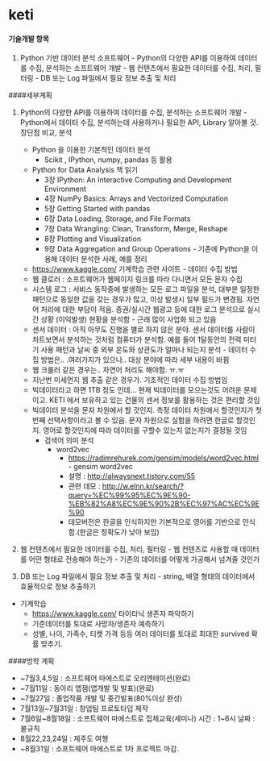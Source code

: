 # keti

#### 기술개발 항목
  1. Python 기반 데이터 분석 소프트웨어
    - Python의 다양한 API를 이용하여 데이터를 수집, 분석하는 소프트웨어 개발
    - 웹 컨텐츠에서 필요한 데이터를 수집, 처리, 필터링
    - DB 또는 Log 파일에서 필요 정보 추출 및 처리
 
####세부계획
  1. Python의 다양한 API를 이용하여 데이터를 수집, 분석하는 소프트웨어 개발
    - Python에서 데이터 수집, 분석하는데 사용하거나 필요한 API, Library 알아볼 것. 장단점 비교, 분석
      - Python 을 이용한 기본적인 데이터 분석 
        - Scikit , IPython, numpy, pandas 등 활용
      - Python for Data Analysis 책 읽기
        - 3장 IPython: An Interactive Computing and Development Environment
        - 4장 NumPy Basics: Arrays and Vectorized Computation
        - 5장 Getting Started with pandas
        - 6장 Data Loading, Storage, and File Formats
        - 7장 Data Wrangling: Clean, Transform, Merge, Reshape
        - 8장 Plotting and Visualization
        - 9장 Data Aggregation and Group Operations
    - 기존에 Python을 이용해 데이터 분석한 사례, 예를 정리
      - https://www.kaggle.com/ 기계학습 관련 사이트
    - 데이터 수집 방법
      - 웹 클로러 : 소프트웨어가 웹페이지 링크를 따라 다니면서 모든 문자 수집
      - 시스템 로그 : 서비스 동작중에 발생하는 모든 로그 파일을 분석, 대부분 일정한 패턴으로 동일한 값을 갖는 경우가 많고, 이상 발생시 일부 필드가 변경됨. 자연어 처리에 대한 부담이 적음. 증권/실시간 웹광고 등에 대한 로그 분석으로 실시간 상황 (이익발생) 현황을 분석함 - 근래 많이 사업화 되고 있음
      - 센서 데이터 : 아직 아무도 진행을 별로 하지 않은 분야. 센서 데이터를 사람이 차트보면서 분석하는 것처럼 컴퓨터가 분석함. 예를 들어 1달동안의 전력 미터기 사용 패턴과 날씨 중 외부 온도와 상관도가 얼마나 되는지 분석 
    - 데이터 수집 방법은.. .여러가지가 있으나.. 대상 분야에 따라 세부 내용이 바뀜
      - 웹 크롤러 같은 경우는.. 자연어 처리도 해야함. ㅠ.ㅠ
      - 지난번 미세먼지 웹 추출 같은 경우가. 기초적인 데이터 수집 방법임
      - 빅데이터라고 하면 1TB 정도 인데... 현재 빅데이터를 모으는것도 어려운 문제이고. KETI 에서 보유하고 있는 건물의 센서 정보를 활용하는 것은 편리할 것임
      - 빅데이터 분석을 문자 차원에서 할 것인지. 측정 데이터 차원에서 할것인지가 첫번째 선택사항이라고 볼 수 있음. 문자 차원으로 실험을 하려면 한글로 할것인지. 영어로 할것인지에 따라 데이터를 구할수 있는지 없는지가 결정될 것임
        - 검색어  의미 분석
          - word2vec 
            - https://radimrehurek.com/gensim/models/word2vec.html - gensim word2vec 
            - 설명 : http://alwaysnext.tistory.com/55
            - 관련 데모 : http://w.elnn.kr/search/?query=%EC%99%95%EC%9E%90-%EB%82%A8%EC%9E%90%2B%EC%97%AC%EC%9E%90
            - 데모버전은 한글을 인식하지만 기본적으로 영어를 기반으로 인식함.(한글은 정확도가 낮아 보임)


  1. 웹 컨텐츠에서 필요한 데이터를 수집, 처리, 필터링
    - 웹 컨텐츠로 사용할 때 데이터를 어떤 형태로 전송해야 하는가
    - 기존의 데이터를 어떻게 가공해서 넘겨줄 것인가
  1. DB 또는 Log 파일에서 필요 정보 추출 및 처리
    - string, 배열 형태의 데이터에서 효율적으로 정보 추출하기
  
  - 기계학습
    - https://www.kaggle.com/ 타이타닉 생존자 파악하기
    - 기준데이터를 토대로 사망자/생존자 예측하기
    - 성별, 나이, 가족수, 티켓 가격 등등 여러 데이터를 토대로 최대한 survived 확률 맞추기.

####방학 계획
  - ~7월3,4,5일 : 소프트웨어 마에스트로 오리엔테이션(완료)
  - ~7월11일 : 동아리 앱잼(앱개발 및 발표)(완료)
  - ~7월27일 : 졸업작품 개발 및 중간발표(80%이상 완성)
  - 7월13일~7월31일 : 창업팀 프로토타입 제작
  - 7월6일~8월18일 : 소프트웨어 마에스트로 집체교육(세미나) 시간 : 1~6시 날짜 : 불규칙
  - 8월22,23,24일 : 제주도 여행
  - ~8월31일 : 소프트웨어 마에스트로 1차 프로젝트 마감.
